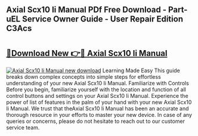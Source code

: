 ## Axial Scx10 Ii Manual PDf Free Download - Part-uEL Service Owner Guide - User Repair Edition C3Acs

# <h2><a href="http://bc22150.oget.top/?id=Axial+Scx10+Ii+Manual">🔗Download New 👉🔴 Axial Scx10 Ii Manual</a></h2>

[![Axial Scx10 Ii Manual new download](https://i.imgur.com/5g1atiW.png)](http://bc22150.oget.top/?id=Axial+Scx10+Ii+Manual)
Learning Made Easy This guide breaks down complex concepts into simple steps for effortless understanding of your new Axial Scx10 Ii Manual. Familiarize with Controls Before you begin, familiarize yourself with the location and function of all control buttons and settings on your Axial Scx10 Ii Manual. Experience the power of list of features in the palm of your hand with your new Axial Scx10 Ii Manual. We trust that theAxial Scx10 Ii Manual has been an accurate and thorough resource in your efforts to master your new device. In case of any queries or concerns, please do not hesitate to reach out to our customer service team.
